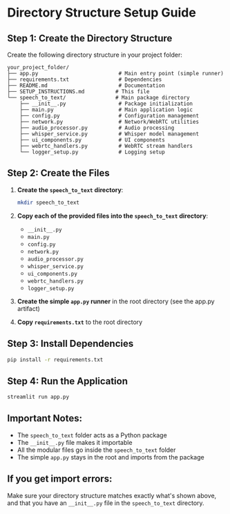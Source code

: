 # Directory Structure Setup Guide

## Step 1: Create the Directory Structure

Create the following directory structure in your project folder:

```
your_project_folder/
├── app.py                          # Main entry point (simple runner)
├── requirements.txt                # Dependencies
├── README.md                       # Documentation
├── SETUP_INSTRUCTIONS.md          # This file
└── speech_to_text/                # Main package directory
    ├── __init__.py                 # Package initialization
    ├── main.py                     # Main application logic
    ├── config.py                   # Configuration management
    ├── network.py                  # Network/WebRTC utilities
    ├── audio_processor.py          # Audio processing
    ├── whisper_service.py          # Whisper model management
    ├── ui_components.py            # UI components
    ├── webrtc_handlers.py          # WebRTC stream handlers
    └── logger_setup.py             # Logging setup
```

## Step 2: Create the Files

1. **Create the `speech_to_text` directory**:
   ```bash
   mkdir speech_to_text
   ```

2. **Copy each of the provided files into the `speech_to_text` directory**:
   - `__init__.py`
   - `main.py`
   - `config.py`
   - `network.py`
   - `audio_processor.py`
   - `whisper_service.py`
   - `ui_components.py`
   - `webrtc_handlers.py`
   - `logger_setup.py`

3. **Create the simple `app.py` runner** in the root directory (see the app.py artifact)

4. **Copy `requirements.txt`** to the root directory

## Step 3: Install Dependencies

```bash
pip install -r requirements.txt
```

## Step 4: Run the Application

```bash
streamlit run app.py
```

## Important Notes:

- The `speech_to_text` folder acts as a Python package
- The `__init__.py` file makes it importable
- All the modular files go inside the `speech_to_text` folder
- The simple `app.py` stays in the root and imports from the package

## If you get import errors:

Make sure your directory structure matches exactly what's shown above, and that you have an `__init__.py` file in the `speech_to_text` directory.